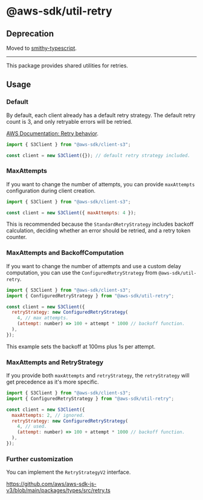 # @aws-sdk/util-retry

## Deprecation

Moved to [smithy-typescript](https://github.com/awslabs/smithy-typescript/tree/main/packages).

----

This package provides shared utilities for retries.

## Usage

### Default

By default, each client already has a default retry strategy. The default retry count is 3, and
only retryable errors will be retried.

[AWS Documentation: Retry behavior](https://docs.aws.amazon.com/sdkref/latest/guide/feature-retry-behavior.html).

```js
import { S3Client } from "@aws-sdk/client-s3";

const client = new S3Client({}); // default retry strategy included.
```

### MaxAttempts

If you want to change the number of attempts, you can provide `maxAttempts` configuration during client creation.

```js
import { S3Client } from "@aws-sdk/client-s3";

const client = new S3Client({ maxAttempts: 4 });
```

This is recommended because the `StandardRetryStrategy` includes backoff calculation,
deciding whether an error should be retried, and a retry token counter.

### MaxAttempts and BackoffComputation

If you want to change the number of attempts and use a custom delay
computation, you can use the `ConfiguredRetryStrategy` from `@aws-sdk/util-retry`.

```js
import { S3Client } from "@aws-sdk/client-s3";
import { ConfiguredRetryStrategy } from "@aws-sdk/util-retry";

const client = new S3Client({
  retryStrategy: new ConfiguredRetryStrategy(
    4, // max attempts.
    (attempt: number) => 100 + attempt * 1000 // backoff function.
  ),
});
```

This example sets the backoff at 100ms plus 1s per attempt.

### MaxAttempts and RetryStrategy

If you provide both `maxAttempts` and `retryStrategy`, the `retryStrategy` will
get precedence as it's more specific.

```js
import { S3Client } from "@aws-sdk/client-s3";
import { ConfiguredRetryStrategy } from "@aws-sdk/util-retry";

const client = new S3Client({
  maxAttempts: 2, // ignored.
  retryStrategy: new ConfiguredRetryStrategy(
    4, // used.
    (attempt: number) => 100 + attempt * 1000 // backoff function.
  ),
});
```

### Further customization

You can implement the `RetryStrategyV2` interface.

https://github.com/aws/aws-sdk-js-v3/blob/main/packages/types/src/retry.ts
